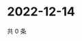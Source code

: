 # 2022-12-14

共 0 条

<!-- BEGIN WEIBO -->
<!-- 最后更新时间 Wed Dec 14 2022 07:14:33 GMT+0800 (China Standard Time) -->

<!-- END WEIBO -->
